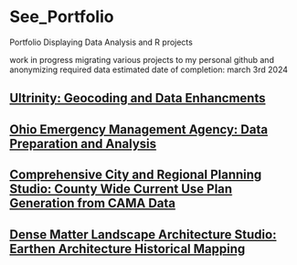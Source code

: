 # See_Portfolio
Portfolio Displaying Data Analysis and R projects

work in progress migrating various projects to my personal github and anonymizing required data
estimated date of completion: march 3rd 2024

## [Ultrinity: Geocoding and Data Enhancments](https://github.com/SeeSpencer/Ultrinity_SpatialEnrichment)



## [Ohio Emergency Management Agency: Data Preparation and Analysis](https://github.com/SeeSpencer/OEMA_DataPreparationAndAnalysis)



## [Comprehensive City and Regional Planning Studio: County Wide Current Use Plan Generation from CAMA Data](https://github.com/SeeSpencer/ComprehensivePlanningStudio_CountyLandUsePlan)

## [Dense Matter Landscape Architecture Studio: Earthen Architecture Historical Mapping](https://github.com/SeeSpencer/DenseMatterStudio_EarthenArchitectureHistoricalMapping)
